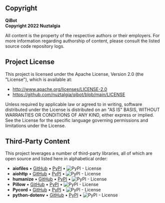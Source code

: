 ## Copyright

**QiBot**  
**Copyright 2022 Nuztalgia**

All content is the property of the respective authors or their employers. For
more information regarding authorship of content, please consult the listed
source code repository logs.

## Project License

This project is licensed under the Apache License, Version 2.0 (the
"License"), which is available at:

- <http://www.apache.org/licenses/LICENSE-2.0>
- <https://github.com/nuztalgia/qibot/blob/main/LICENSE>

Unless required by applicable law or agreed to in writing, software
distributed under the License is distributed on an "AS IS" BASIS,
WITHOUT WARRANTIES OR CONDITIONS OF ANY KIND, either express or implied.
See the License for the specific language governing permissions and
limitations under the License.

## Third-Party Content

This project leverages a number of third-party libraries, all of which are
open source and listed here in alphabetical order:

- **aiofiles**
• [GitHub](https://github.com/Tinche/aiofiles)
• [PyPI](https://pypi.org/project/aiofiles/)
• ![PyPI - License](https://img.shields.io/pypi/l/aiofiles)
- **aiohttp**
• [GitHub](https://github.com/aio-libs/aiohttp)
• [PyPI](https://pypi.org/project/aiohttp/)
• ![PyPI - License](https://img.shields.io/pypi/l/aiohttp)
- **humanize**
• [GitHub](https://github.com/python-humanize/humanize)
• [PyPI](https://pypi.org/project/humanize/)
• ![PyPI - License](https://img.shields.io/pypi/l/humanize)
- **Pillow**
• [GitHub](https://github.com/python-pillow/Pillow)
• [PyPI](https://pypi.org/project/Pillow/)
• ![PyPI - License](https://img.shields.io/pypi/l/Pillow)
- **Pycord**
• [GitHub](https://github.com/Pycord-Development/pycord)
• [PyPI](https://pypi.org/project/py-cord/)
• ![PyPI - License](https://img.shields.io/pypi/l/py-cord)
- **python-dotenv**
• [GitHub](https://github.com/theskumar/python-dotenv)
• [PyPI](https://pypi.org/project/python-dotenv/)
• ![PyPI - License](https://img.shields.io/pypi/l/python-dotenv)

